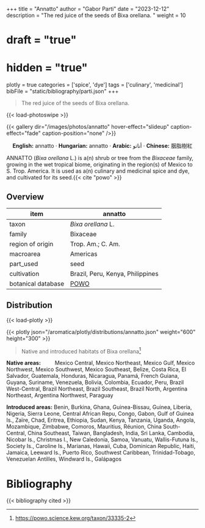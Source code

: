 +++
title = "Annatto"
author = "Gabor Parti"
date = "2023-12-12"
description = "The red juice of the seeds of Bixa orellana. "
weight = 10
# draft = "true"
# hidden = "true"
plotly = true
categories = ['spice', 'dye']
tags = ['culinary', 'medicinal']
bibFile = "static/bibliography/parti.json"
+++

>The red juice of the seeds of Bixa orellana.  [<i class="fab fa-wikipedia-w"></i>](https://en.wikipedia.org/wiki/Annatto)

{{< load-photoswipe >}}

{{< gallery dir="/images/photos/annatto" hover-effect="slideup" caption-effect="fade" caption-position="none" />}}

<center>

**English:** annatto · **Hungarian:** annatto · **Arabic:** <span class="arabic-text" dir="rtl">أناتو</span> · **Chinese:** <span class="traditional-chinese-text">胭脂樹紅</span>

</center>

ANNATTO (*Bixa orellana* L.) is a(n) shrub or tree from the *Bixaceae* family, growing in the wet tropical biome, originating in the region(s) of Mexico to S. Trop. America. It is used as a(n) culinary and medicinal spice and dye, and cultivated for its seed.{{< cite "powo" >}}

## Overview

|       item       |                      annatto                     |
|------------------|--------------------------------------------------|
|       taxon      |                *Bixa orellana* L.                |
|      family      |                     Bixaceae                     |
| region of origin |                 Trop. Am.; C. Am.                |
|     macroarea    |                     Americas                     |
|     part_used    |                       seed                       |
|    cultivation   |         Brazil, Peru, Kenya, Philippines         |
|botanical database|[POWO](https://powo.science.kew.org/taxon/33335-2)|



## Distribution

{{< load-plotly >}}

{{< plotly json="/aromatica/plotly/distributions/annatto.json" weight="600" height="300" >}}

>Native and introduced habitats of Bixa orellana[^powo]

[^powo]: https://powo.science.kew.org/taxon/33335-2

<p style="text-align:left;">

**Native areas:** &ensp; &ensp; &ensp; Mexico Central, Mexico Northeast, Mexico Gulf, Mexico Northwest, Mexico Southwest, Mexico Southeast, Belize, Costa Rica, El Salvador, Guatemala, Honduras, Nicaragua, Panamá, French Guiana, Guyana, Suriname, Venezuela, Bolivia, Colombia, Ecuador, Peru, Brazil West-Central, Brazil Northeast, Brazil Southeast, Brazil North, Argentina Northeast, Argentina Northwest, Paraguay

**Introduced areas:** Benin, Burkina, Ghana, Guinea-Bissau, Guinea, Liberia, Nigeria, Sierra Leone, Central African Repu, Congo, Gabon, Gulf of Guinea Is., Zaïre, Chad, Eritrea, Ethiopia, Sudan, Kenya, Tanzania, Uganda, Angola, Mozambique, Zimbabwe, Comoros, Mauritius, Réunion, China South-Central, China Southeast, Taiwan, Bangladesh, India, Sri Lanka, Cambodia, Nicobar Is., Christmas I., New Caledonia, Samoa, Vanuatu, Wallis-Futuna Is., Society Is., Caroline Is., Marianas, Hawaii, Cuba, Dominican Republic, Haiti, Jamaica, Leeward Is., Puerto Rico, Southwest Caribbean, Trinidad-Tobago, Venezuelan Antilles, Windward Is., Galápagos

</p>



# Bibliography

{{< bibliography cited >}}


